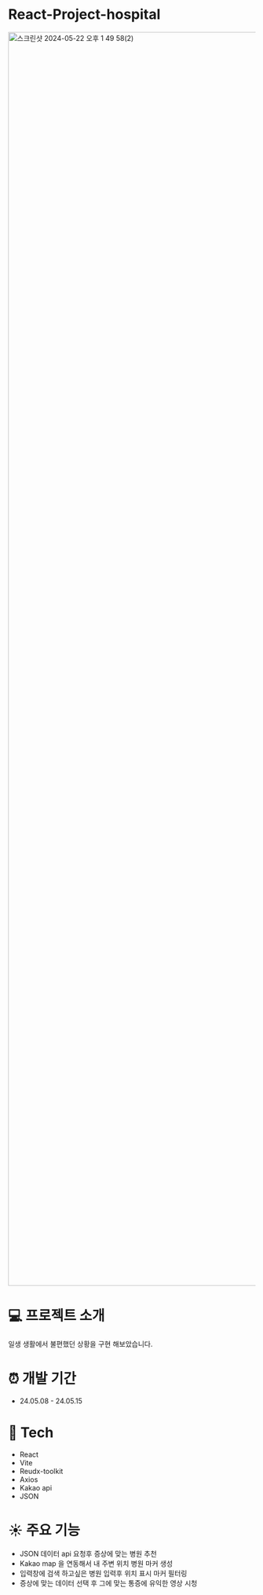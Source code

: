 # React-Project-hospital

<img width="2553" alt="스크린샷 2024-05-22 오후 1 49 58(2)" src="https://github.com/ckdgus222/hospital-project/assets/114120454/211aa9a0-64da-4bb1-a0cf-b1cbd662bc33">


# :computer: 프로젝트 소개

일생 생활에서 불편했던 상황을 구현 해보았습니다.

# :alarm_clock: 개발 기간
* 24.05.08 - 24.05.15

# :wrench: Tech

* React
* Vite
* Reudx-toolkit
* Axios
* Kakao api
* JSON


# :sunny: 주요 기능

* JSON 데이터 api 요청후 증상에 맞는 병원 추천
* Kakao map 을 연동해서 내 주변 위치 병원 마커 생성
* 입력창에 검색 하고싶은 병원 입력후 위치 표시 마커 필터링
* 증상에 맞는 데이터 선택 후 그에 맞는 통증에 유익한 영상 시청
